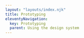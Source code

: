 ```yaml
---
layout: "layouts/index.njk"
title: Prototyping
eleventyNavigation:
  key: Prototyping
  parent: Using the design system
---
```



